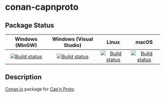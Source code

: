 # conan-capnproto

## Package Status

| Windows (MinGW) | Windows (Visual Studio) | Linux | macOS |
|:---------------:|:-----------------------:|:-----:|:-----:|
|[![Build status](https://ci.appveyor.com/api/projects/status/nr6bm1ynvplx6uj3/branch/testing%2F0.8.0?svg=true)](https://ci.appveyor.com/project/SpaceIm/conan-capnproto)|[![Build status](https://github.com/SpaceIm/conan-capnproto/workflows/.github/workflows/windows.yml/badge.svg?branch=testing%2F0.8.0)](https://github.com/SpaceIm/conan-capnproto/actions/workflows/windows.yml?query=branch%3Atesting%2F0.8.0)|[![Build status](https://github.com/SpaceIm/conan-capnproto/workflows/.github/workflows/linux.yml/badge.svg?branch=testing%2F0.8.0)](https://github.com/SpaceIm/conan-capnproto/actions/workflows/linux.yml?query=branch%3Atesting%2F0.8.0)|[![Build status](https://github.com/SpaceIm/conan-capnproto/workflows/.github/workflows/macos.yml/badge.svg?branch=testing%2F0.8.0)](https://github.com/SpaceIm/conan-capnproto/actions/workflows/macos.yml?query=branch%3Atesting%2F0.8.0)|

## Description

[Conan.io](https://conan.io) package for [Cap'n Proto](https://github.com/capnproto/capnproto).
